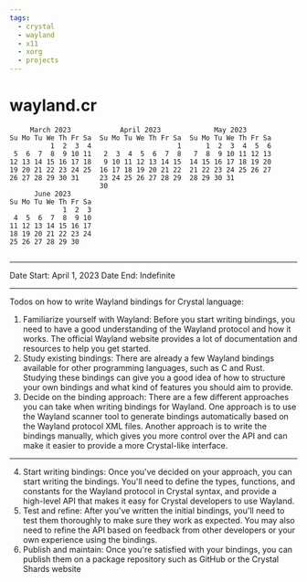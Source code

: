 ```yaml
---
tags:
  - crystal
  - wayland
  - x11
  - xorg
  - projects
---
```


# wayland.cr

```
     March 2023            April 2023             May 2023      
Su Mo Tu We Th Fr Sa  Su Mo Tu We Th Fr Sa  Su Mo Tu We Th Fr Sa
          1  2  3  4                     1      1  2  3  4  5  6
 5  6  7  8  9 10 11   2  3  4  5  6  7  8   7  8  9 10 11 12 13
12 13 14 15 16 17 18   9 10 11 12 13 14 15  14 15 16 17 18 19 20
19 20 21 22 23 24 25  16 17 18 19 20 21 22  21 22 23 24 25 26 27
26 27 28 29 30 31     23 24 25 26 27 28 29  28 29 30 31         
                      30                                        
      June 2023     
Su Mo Tu We Th Fr Sa
             1  2  3
 4  5  6  7  8  9 10
11 12 13 14 15 16 17
18 19 20 21 22 23 24
25 26 27 28 29 30   
                    
```

---

Date Start: April 1, 2023
Date End: Indefinite

---

Todos on how to write Wayland bindings for Crystal language:

1. Familiarize yourself with Wayland: Before you start writing bindings, you need to have a good understanding of the Wayland protocol and how it works. 
   The official Wayland website provides a lot of documentation and resources to help you get started.
2. Study existing bindings: There are already a few Wayland bindings available for other programming languages, such as C and Rust. 
   Studying these bindings can give you a good idea of how to structure your own bindings and what kind of features you should aim to provide.
3. Decide on the binding approach: There are a few different approaches you can take when writing bindings for Wayland. One approach is to use the 
   Wayland scanner tool to generate bindings automatically based on the Wayland protocol XML files. Another approach is to write the bindings 
   manually, which gives you more control over the API and can make it easier to provide a more Crystal-like interface.
---

4. Start writing bindings: Once you've decided on your approach, you can start writing the bindings. You'll need to define the types, functions, 
   and constants for the Wayland protocol in Crystal syntax, and provide a high-level API that makes it easy for Crystal developers to use Wayland.
5. Test and refine: After you've written the initial bindings, you'll need to test them thoroughly to make sure they work as expected. 
  You may also need to refine the API based on feedback from other developers or your own experience using the bindings.
6. Publish and maintain: Once you're satisfied with your bindings, you can publish them on a package repository such as GitHub or the Crystal 
   Shards website

